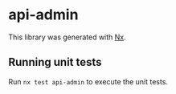 # api-admin

This library was generated with [Nx](https://nx.dev).

## Running unit tests

Run `nx test api-admin` to execute the unit tests.
